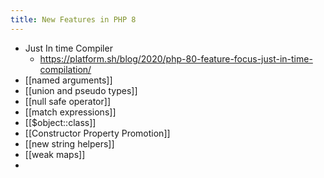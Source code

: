 ```yaml
---
title: New Features in PHP 8
---
```


- Just In time Compiler
	- https://platform.sh/blog/2020/php-80-feature-focus-just-in-time-compilation/
- [[named arguments]]
- [[union and pseudo types]]
- [[null safe operator]]
- [[match expressions]]
- [[$object::class]]
- [[Constructor Property Promotion]]
- [[new string helpers]]
- [[weak maps]]
-